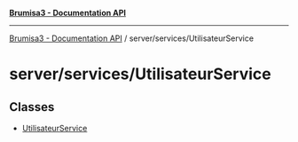 [**Brumisa3 - Documentation API**](../../../README.md)

***

[Brumisa3 - Documentation API](../../../README.md) / server/services/UtilisateurService

# server/services/UtilisateurService

## Classes

- [UtilisateurService](classes/UtilisateurService.md)
